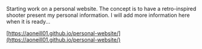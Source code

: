 Starting work on a personal website. The concept is to have a retro-inspired shooter present my personal information. I will add more information here when it is ready...

[https://aoneill01.github.io/personal-website/](https://aoneill01.github.io/personal-website/)
